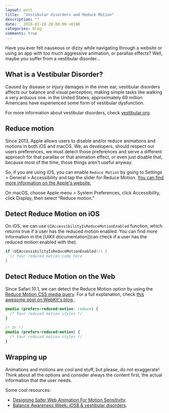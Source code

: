 ```yaml
---
layout: post
title:  "Vestibular disorders and Reduce Motion"
description: ""
date:   2018-01-28 20:00:00 +0100
categories: blog
comments: true
---
```


Have you ever felt nauseous or dizzy while navigating through a website or using an app with too much aggressive animation, or parallax effects? Well, maybe you suffer from a vestibular disorder...

## What is a Vestibular Disorder?

Caused by disease or injury damages in the inner ear, vestibular disorders affects our balance and visual perception, making simple tasks like walking a very arduous one. in the United States, approximately 69 million Americans have experienced some form of vestibular dysfunction.

For more information about vestibular disorders, check [vestibular.org](http://vestibular.org/understanding-vestibular-disorder).

## Reduce motion

Since 2013, Apple allows users to disable and/or reduce animations and motions in both iOS and macOS. We, as developers, should respect our users preferences, we must detect those preferences and serve a different approach for that parallax or that animation effect, or even just disable that, because most of the time, those things aren't useful anyway.

So, if you are using iOS, you can enable `Reduce Motion` by going to Settings > General > Accessibility and tap the slider for Reduce Motion. [You can find more information on the Apple's website.](https://support.apple.com/en-us/HT202655)

On macOS, choose Apple menu > System Preferences, click Accessibility, click Display, then select “Reduce motion.”

## Detect Reduce Motion on iOS

On iOS, we can use `UIAccessibilityIsReduceMotionEnabled` function, which returns true if a user has the reduced motion enabled. You can find more information in the [UIKit documentation](can check if a user has the reduced motion enabled with the).

```swift
if (UIAccessibilityIsReduceMotionEnabled()) {
  // Your reduced motion code here
}
```

## Detect Reduce Motion on the Web

Since Safari 10.1, we can detect the Reduce Motion option by using the [Reduce Motion CSS media query](https://drafts.csswg.org/mediaqueries-5/#prefers-reduced-motion). For a full explanation, check [this awesome post on WebKit's blog.](https://webkit.org/blog/7551/responsive-design-for-motion/).

```css
@media (prefers-reduced-motion: reduce) {
  /* Your reduced motion styles */
}

/* Or */
@media (prefers-reduced-motion) {
  /* Your reduced motion styles */
}
```

## Wrapping up

Animations and motions are cool and stuff, but please, do not exaggerate! Think about all the options and consider always the content first, the actual information that the user needs.

Some cool resources:

* [Designing Safer Web Animation For Motion Sensitivity](http://alistapart.com/article/designing-safer-web-animation-for-motion-sensitivity).
* [Balance Awareness Week: iOS8 & vestibular disorders](http://simplyaccessible.com/article/balance-awareness/).
